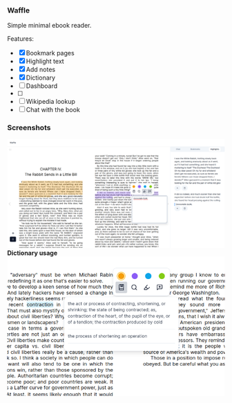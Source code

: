 ### Waffle

Simple minimal ebook reader.

Features:
- [x] Bookmark pages
- [x] Highlight text
- [x] Add notes
- [x] Dictionary
- [ ] Dashboard  
- [ ] 
- [ ] Wikipedia lookup
- [ ] Chat with the book
  
### Screenshots

![screencap](page.png)  
**Dictionary usage**  
![screencap](waffle_dict.png)